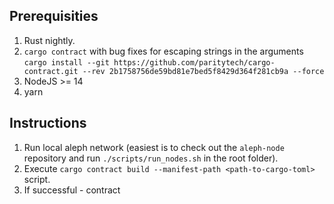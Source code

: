 
## Prerequisities

1. Rust nightly.
2. `cargo contract` with bug fixes for escaping strings in the arguments `cargo install --git https://github.com/paritytech/cargo-contract.git --rev 2b1758756de59bd81e7bed5f8429d364f281cb9a --force`
3. NodeJS >= 14
4. yarn

## Instructions

1. Run local aleph network (easiest is to check out the `aleph-node` repository and run `./scripts/run_nodes.sh` in the root folder).
2. Execute `cargo contract build --manifest-path <path-to-cargo-toml>` script.
3. If successful - contract